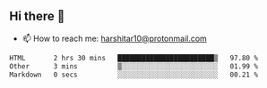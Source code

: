 ## Hi there 👋
- 📫 How to reach me: harshitar10@protonmail.com  
<!--START_SECTION:waka-->

```txt
HTML       2 hrs 30 mins   ████████████████████████▒   97.80 %
Other      3 mins          ▒░░░░░░░░░░░░░░░░░░░░░░░░   01.99 %
Markdown   0 secs          ░░░░░░░░░░░░░░░░░░░░░░░░░   00.21 %
```

<!--END_SECTION:waka-->

<!--
**hharshitarora/hharshitarora** is a ✨ _special_ ✨ repository because its `README.md` (this file) appears on your GitHub profile.

Here are some ideas to get you started:

- 🔭 I’m currently working on ...
- 🌱 I’m currently learning ...
- 👯 I’m looking to collaborate on ...
- 🤔 I’m looking for help with ...
- 💬 Ask me about ...
- 📫 How to reach me: ...
- 😄 Pronouns: ...
- ⚡ Fun fact: ...
-->
